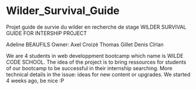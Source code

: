# Wilder_Survival_Guide
Projet guide de survie du wilder en recherche de stage
WILDER SURVIVAL GUIDE FOR INTERSHIP PROJECT

Adeline BEAUFILS
Owner: Axel Croizé
Thomas Gillet
Denis Cîrlan

We are 4 students in web developpment bootcamp which name is WILDE CODE SCHOOL. 
The idea of the project is to bring ressources for students of our bootcamp to be successful in their internship searching.
More technical details in the issue: ideas for new content or upgrades.
We started 4 weeks ago, be nice :P
